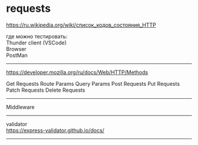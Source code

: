 # requests  

https://ru.wikipedia.org/wiki/список_кодов_состояния_HTTP  

где можно тестировать:  
Thunder client (VSCode)  
Browser  
PostMan  

---  

https://developer.mozilla.org/ru/docs/Web/HTTP/Methods  

Get Requests
Route Params
Query Params
Post Requests
Put Requests
Patch Requests
Delete Requests

---  

Middleware

---  

validator  
https://express-validator.github.io/docs/  

---  

